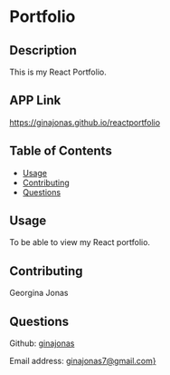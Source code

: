 # Portfolio

  ## Description
  This is my React Portfolio.

  ## APP Link

  https://ginajonas.github.io/reactportfolio

  ## Table of Contents

  - [Usage](#usage)
  - [Contributing](#contributing)
  - [Questions](#questions)

  ## Usage
  To be able to view my React portfolio.
  
  ## Contributing
  Georgina Jonas

  ## Questions
  Github: [ginajonas](https://github.com/ginajonas)

  Email address: [ginajonas7@gmail.com}](mailto:ginajonas7@gmail.com)
